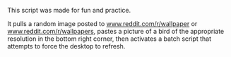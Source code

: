 This script was made for fun and practice.

It pulls a random image posted to www.reddit.com/r/wallpaper or www.reddit.com/r/wallpapers, pastes a picture of a bird of the appropriate resolution in the bottom right corner, then activates a batch script that attempts to force the desktop to refresh. 
